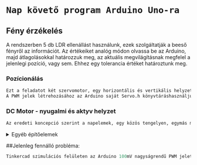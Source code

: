 # `Nap követő program Arduino Uno-ra` 

## Fény érzékelés

A rendszerben 5 db LDR ellenállást használunk, ezek szolgáltatják a beeső fényről az információt. Az értékeiket analóg módon olvassa be az Arduino, majd átlagolásokkal határozzuk meg, az aktuális megvilágításnak megfelel a jelenlegi pozíció, vagy sem.
Ehhez egy tolerancia értéket határoztunk meg.


### Pozícionálás
``` r
Ezt a feladatot két szervomotor, egy horizontális és vertikális helyzetű állítja be, a vezérlő által kiadott PWM jelek alapján.
A PWM jelek létrehozásához az Arduino saját Servo.h könyvtáráshasználjuk.
```
### DC Motor - nyugalmi és aktyv helyzet

```r
Az eredeti koncepció szerint a napelemek, egy közös tengelyen, egymás mögött helyezkednek el, azonban megfelelő megvilágítás esetén a DC motor forgatja ki őket egymás mellé kiosztva, mintegy virág szirmait imitálva. Ennek a mozgásnak a szabályzásáról a CW és CCW végállás kapcsolók/gombok gondoskodnak. CW a nyugalmi helyzet érzékeléséért, míg CCW az aktív helyzet érzékeléséért felel.
```

<details>
<summary> Egyéb építőelemek</summary>

``` r
Napelem: A vezérlés nem rendelkezik róla, sorba kötött a generátorral,így feszültségük összegződik, ezek együttessen csatlakoznak a feszültség szabályozó Input lábára
```
```r
Feszültség szabályozó: Biztosítja a megfelelő feszültséget a vezérlőnek,a szervó motoroknak, valamint az LDR-eknek.
```
```r
Motor vezérlő: A DC motor meghajtásához egy motorvezétlő volt szükséges a megfelelő működés elérése érdekében
```

</details>

##Jelenleg fennálló probléma:
```r
Tinkercad szimulációs felületen az Arduino 100mV nagyságrendű PWM jelet állít elő, mely valószínűleg nem elegendő a szervók pozícionálásához
```